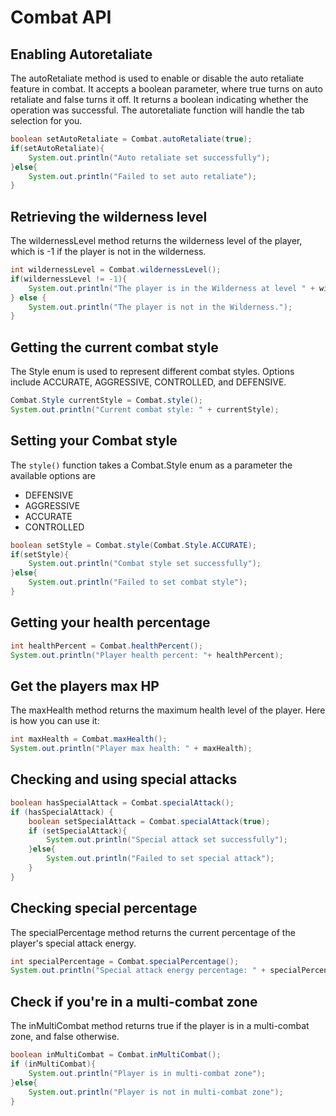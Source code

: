 # Combat API

## Enabling Autoretaliate
The autoRetaliate method is used to enable or disable the auto retaliate feature in combat. It accepts a boolean parameter, where true turns on auto retaliate and false turns it off. It returns a boolean indicating whether the operation was successful. The autoretaliate function will handle the tab selection for you.

```java
boolean setAutoRetaliate = Combat.autoRetaliate(true);
if(setAutoRetaliate){
    System.out.println("Auto retaliate set successfully");
}else{
    System.out.println("Failed to set auto retaliate");
}
```

## Retrieving the wilderness level
The wildernessLevel method returns the wilderness level of the player, which is -1 if the player is not in the wilderness.

```java
int wildernessLevel = Combat.wildernessLevel();
if(wildernessLevel != -1){
    System.out.println("The player is in the Wilderness at level " + wildernessLevel);
} else {
    System.out.println("The player is not in the Wilderness.");
}
```

## Getting the current combat style
The Style enum is used to represent different combat styles. Options include ACCURATE, AGGRESSIVE, CONTROLLED, and DEFENSIVE.

```java
Combat.Style currentStyle = Combat.style();
System.out.println("Current combat style: " + currentStyle);
```


## Setting your Combat style
The `style()` function takes a Combat.Style enum as a parameter the available options are

- DEFENSIVE
- AGGRESSIVE
- ACCURATE
- CONTROLLED

```java
boolean setStyle = Combat.style(Combat.Style.ACCURATE);
if(setStyle){
    System.out.println("Combat style set successfully");
}else{
    System.out.println("Failed to set combat style");
}
```

## Getting your health percentage

```java
int healthPercent = Combat.healthPercent();
System.out.println("Player health percent: "+ healthPercent);
```

## Get the players max HP
The maxHealth method returns the maximum health level of the player. Here is how you can use it:

```java
int maxHealth = Combat.maxHealth();
System.out.println("Player max health: " + maxHealth);
```

## Checking and using special attacks

```java
boolean hasSpecialAttack = Combat.specialAttack();
if (hasSpecialAttack) {
    boolean setSpecialAttack = Combat.specialAttack(true);
    if (setSpecialAttack){
        System.out.println("Special attack set successfully");
    }else{
        System.out.println("Failed to set special attack");
    }
}
```

## Checking special percentage
The specialPercentage method returns the current percentage of the player's special attack energy.

```java
int specialPercentage = Combat.specialPercentage();
System.out.println("Special attack energy percentage: " + specialPercentage + "%");
```


## Check if you're in a multi-combat zone
The inMultiCombat method returns true if the player is in a multi-combat zone, and false otherwise. 

```java
boolean inMultiCombat = Combat.inMultiCombat();
if (inMultiCombat){
    System.out.println("Player is in multi-combat zone");
}else{
    System.out.println("Player is not in multi-combat zone");
}
```

